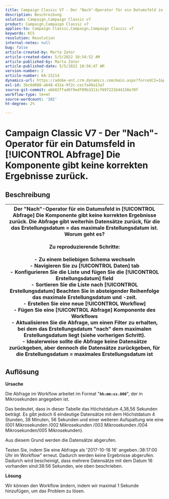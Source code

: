 ```yaml
---
title: Campaign Classic V7 - Der "Nach"-Operator für ein Datumsfeld in [!UICONTROL Abfrage] Die Komponente gibt keine korrekten Ergebnisse zurück.
description: Beschreibung
solution: Campaign,Campaign Classic v7
product: Campaign,Campaign Classic v7
applies-to: Campaign Classic,Campaign,Campaign Classic v7
keywords: KCS
resolution: Resolution
internal-notes: null
bug: false
article-created-by: Marta Zator
article-created-date: 5/5/2022 10:54:52 AM
article-published-by: Marta Zator
article-published-date: 5/5/2022 10:56:47 AM
version-number: 2
article-number: KA-15214
dynamics-url: https://adobe-ent.crm.dynamics.com/main.aspx?forceUCI=1&pagetype=entityrecord&etn=knowledgearticle&id=2279a3c8-61cc-ec11-a7b5-6045bd00dbbc
exl-id: 3bc6d080-a648-431e-9f2c-cec7a49a13a7
source-git-commit: abb82ffad6f9edf09b3311cf697221b44158e78f
workflow-type: tm+mt
source-wordcount: '282'
ht-degree: 2%

---
```


# Campaign Classic V7 - Der &quot;Nach&quot;-Operator für ein Datumsfeld in [!UICONTROL Abfrage] Die Komponente gibt keine korrekten Ergebnisse zurück.

## Beschreibung



| Der &quot;Nach&quot;-Operator für ein Datumsfeld in [!UICONTROL Abfrage] Die Komponente gibt keine korrekten Ergebnisse zurück. Die Abfrage gibt weiterhin Datensätze zurück, für die das Erstellungsdatum = das maximale Erstellungsdatum ist. Worum geht es?<br><br><b>Zu reproduzierende Schritte:</b><br><br>  - Zu einem beliebigen Schema wechseln<br>  - Navigieren Sie zu [!UICONTROL Daten] tab<br>  - Konfigurieren Sie die Liste und fügen Sie die [!UICONTROL Erstellungsdatum] field<br>  - Sortieren Sie die Liste nach [!UICONTROL Erstellungsdatum] Beachten Sie in absteigender Reihenfolge das maximale Erstellungsdatum und -zeit.<br>  - Erstellen Sie eine neue [!UICONTROL Workflow]<br>  - Fügen Sie eine [!UICONTROL Abfrage] Komponente des Workflows<br>  - Aktualisieren Sie die Abfrage, um einen Filter zu erhalten, bei dem das Erstellungsdatum &quot;nach&quot; dem maximalen Erstellungsdatum liegt (siehe vorherigen Schritt).<br>  - Idealerweise sollte die Abfrage keine Datensätze zurückgeben, aber dennoch die Datensätze zurückgeben, für die Erstellungsdatum = maximales Erstellungsdatum ist |
| --- |



## Auflösung


<b>Ursache</b>

Die Abfrage im Workflow arbeitet im Format &quot;<b>`hh:mm:ss.000`</b>&quot;, der in Mikrosekunden angegeben ist.

Das bedeutet, dass in dieser Tabelle das Höchstdatum 4,38,56 Sekunden beträgt. Es gibt jedoch 6 eindeutige Datensätze mit dem Höchstdatum 4 Stunden, 38 Minuten, 56 Sekunden und einer weiteren Aufspaltung wie eine (001 Mikrosekunden /002 Mikrosekunden /003 Mikrosekunden /004 Mikrosekunden/005 Mikrosekunden).

Aus diesem Grund werden die Datensätze abgerufen.

Testen Sie, indem Sie eine Abfrage als &#39;2017-10-18 16&#39; angeben.:38:17:00 Uhr im Workflow&quot; erneut. Dadurch werden keine Ergebnisse abgerufen. Dadurch wird bescheinigt, dass mehrere Datensätze mit dem Datum 16 vorhanden sind:38:56 Sekunden, wie oben beschrieben.

<b>Lösung</b>

Wir können den Workflow ändern, indem wir maximal 1 Sekunde hinzufügen, um das Problem zu lösen.

